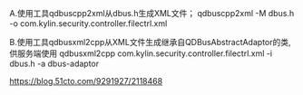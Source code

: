 A.使用工具qdbuscpp2xml从dbus.h生成XML文件；
qdbuscpp2xml -M dbus.h -o com.kylin.security.controller.filectrl.xml

B.使用工具qdbusxml2cpp从XML文件生成继承自QDBusAbstractAdaptor的类,供服务端使用
qdbusxml2cpp com.kylin.security.controller.filectrl.xml -i dbus.h -a dbus-adaptor

https://blog.51cto.com/9291927/2118468
